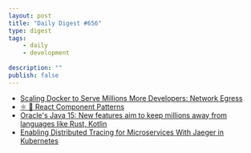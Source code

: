 ```yaml
---
layout: post
title: "Daily Digest #656"
type: digest
tags: 
    - daily
    - development
    
description: ""
publish: false
---
```


- [Scaling Docker to Serve Millions More Developers: Network Egress](https://www.docker.com/blog/scaling-docker-to-serve-millions-more-developers-network-egress/)
- [⚛️ 🚀 React Component Patterns](https://dev.to/alexi_be3/react-component-patterns-49ho)
- [Oracle's Java 15: New features aim to keep millions away from languages like Rust, Kotlin](https://www.zdnet.com/article/oracles-java-15-new-features-aim-to-keep-millions-away-from-languages-like-rust-kotlin/)
- [Enabling Distributed Tracing for Microservices With Jaeger in Kubernetes](https://containerjournal.com/topics/container-ecosystems/enabling-distributed-tracing-for-microservices-with-jaeger-in-kubernetes/)
